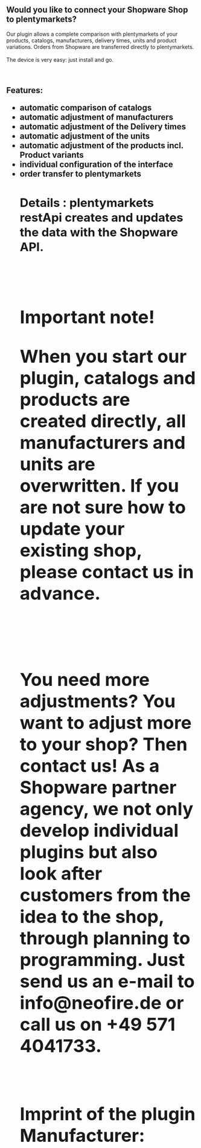 <h2><b>Would you like to connect your Shopware Shop to plentymarkets?</b></h2>Our plugin allows a complete comparison with plentymarkets of your products, catalogs, manufacturers, delivery times, units and product variations. Orders from Shopware are transferred directly to plentymarkets. <br><br>The device is very easy: just install and go.<p><br></p><h2> Features: </ hsi> <p> </ p> <ul> <li> automatic comparison of catalogs <br> </ li> <li> automatic adjustment of manufacturers </ li> <li> automatic adjustment of the Delivery times </ li> <li> automatic adjustment of the units </ li> <li> automatic adjustment of the products incl. Product variants </ li> <li> individual configuration of the interface </ li> <li> order transfer to plentymarkets </ li > </ ul> <br> <h2> Details <b>: </ b> </ h2> plentymarkets restApi creates and updates the data with the Shopware API. <p> <br> </ p > <h2> Important note! </ h2> <p> When you start our plugin, catalogs and products are created directly, all manufacturers and units are overwritten. If you are not sure how to update your existing shop, please contact us in advance. </ P> <p> <br> </ p> <h2> You need more adjustments? </ H2> You want to adjust more to your shop? Then contact us! As a Shopware partner agency, we not only develop individual plugins but also look after customers from the idea to the shop, through planning to programming. Just send us an e-mail to info@neofire.de or call us on +49 571 4041733. <br> <br> <h2> Imprint of the plugin Manufacturer: </ h2> <a target = "_ blank" href = "https://www.neofire.de/impressum" https://www.neofire.de/impressum </a> <br> <p> </ p>
